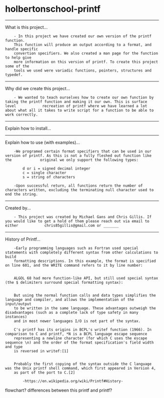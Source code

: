 # holbertonschool-printf

***********************
What is this project...

		- In this project we have created our own version of the printf function.
		This function will produce an output according to a format, and handle specific 
		convertion specifiers. We also created a man page for the function to help give
		more information on this version of printf. To create this project some of the
		tools we used were variadic functions, pointers, structures and typedef. 

*********************************
Why did we create this project...

		- We wanted to teach ourselves how to create our own function by taking the printf function and making it our own. This is surface level 			recreation of printf where we have learned a lot about what all it takes to write script for a function to be able to work correctly.

*************************
Explain how to install...

*************************************
Explain how to use (with examples)...

		-We programed certain format specifiers that can be used in our version of printf. As this is not a fully fleshed out function like the				original we only support the following types:

			d or i = signed decimal integer
			c = single character
			s = string of characters

		-Upon successful return, all functions return the number of characters written, excluding the terminating null character used to end the string.

*************
Created by...

		- This project was created by Michael Gans and Chris Gillis. If you would like to get a hold of them please reach out via email to either			 chris85gillis@gmail.com or _______

********************
History of Printf...

		-Early programming languages such as Fortran used special statements with completely different syntax from other calculations to build
		formatting descriptions. In this example, the format is specified on line 601, and the WRITE command refers to it by line number:

		
		ALGOL 68 had more function-like API, but still used special syntax (the $ delimiters surround special formatting syntax):


		But using the normal function calls and data types simplifies the language and compiler, and allows the implementation of the input/output
		to be written in the same language. These advantages outweigh the disadvantages (such as a complete lack of type safety in many instances) 
		and in most newer languages I/O is not part of the syntax.

		C's printf has its origins in BCPL's writef function (1966). In comparison to C and printf, *N is a BCPL language escape sequence
		representing a newline character (for which C uses the escape sequence \n) and the order of the format specification's field width and type
		is reversed in writef:[1]


		Probably the first copying of the syntax outside the C language was the Unix printf shell command, which first appeared in Version 4,
		as part of the port to C.[2]

			-https://en.wikipedia.org/wiki/Printf#History-

flowchart?
differences between this printf and printf?
